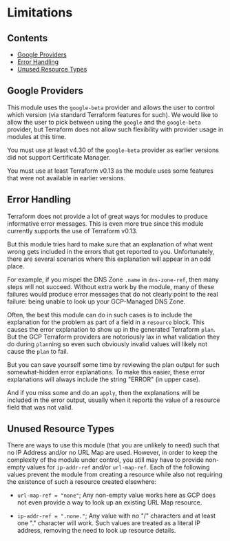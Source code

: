 # Limitations


## Contents

* [Google Providers](#google-providers)
* [Error Handling](#error-handling)
* [Unused Resource Types](#unused-resource-types)


## Google Providers

This module uses the `google-beta` provider and allows the user to control
which version (via standard Terraform features for such).  We would like
to allow the user to pick between using the `google` and the `google-beta`
provider, but Terraform does not allow such flexibility with provider
usage in modules at this time.

You must use at least v4.30 of the `google-beta` provider as earlier
versions did not support Certificate Manager.

You must use at least Terraform v0.13 as the module uses some features
that were not available in earlier versions.


## Error Handling

Terraform does not provide a lot of great ways for modules to produce
informative error messages.  This is even more true since this module
currently supports the use of Terraform v0.13.

But this module tries hard to make sure that an explanation of what went
wrong gets included in the errors that get reported to you.  Unfortunately,
there are several scenarios where this explanation will appear in an odd
place.

For example, if you mispel the DNS Zone `.name` in `dns-zone-ref`, then many
steps will not succeed.  Without extra work by the module, many of these
failures would produce error messages that do not clearly point to the real
failure: being unable to look up your GCP-Managed DNS Zone.

Often, the best this module can do in such cases is to include the
explanation for the problem as part of a field in a `resource` block.  This
causes the error explanation to show up in the generated Terraform `plan`.
But the GCP Terraform providers are notoriously lax in what validation they
do during `plan`ning so even such obviously invalid values will likely not
cause the `plan` to fail.

But you can save yourself some time by reviewing the plan output for such
somewhat-hidden error explanations.  To make this easier, these error
explanations will always include the string "ERROR" (in upper case).

And if you miss some and do an `apply`, then the explanations will be
included in the error output, usually when it reports the value of a
resource field that was not valid.


## Unused Resource Types

There are ways to use this module (that you are unlikely to need) such that
no IP Address and/or no URL Map are used.  However, in order to keep the
complexity of the module under control, you still may have to provide
non-empty values for `ip-addr-ref` and/or `url-map-ref`.  Each of the
following values prevent the module from creating a resource while also
not requiring the existence of such a resource created elsewhere:

* `url-map-ref = "none"`; Any non-empty value works here as GCP does not
  even provide a way to look up an existing URL Map resource.

* `ip-addr-ref = ".none."`; Any value with no "/" characters and at least one
  "." character will work.  Such values are treated as a literal IP address,
  removing the need to look up resource details.

